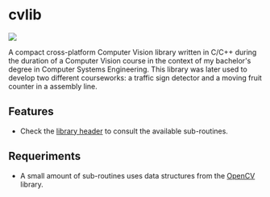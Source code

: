 # cvlib

![](https://i.imgur.com/ikrY1gE.jpg)

A compact cross-platform Computer Vision library written in C/C++ during the duration of a Computer Vision course in the context of my bachelor's degree in Computer Systems Engineering. This library was later used to develop two different courseworks: a traffic sign detector and a moving fruit counter in a assembly line.

 ## Features
 
 * Check the [library header](https://github.com/ibbgomes/cvbib/blob/master/src/cvlib.h) to consult the available sub-routines. 
 
 ## Requeriments
 
  * A small amount of sub-routines uses data structures from the [OpenCV](https://opencv.org/) library.
